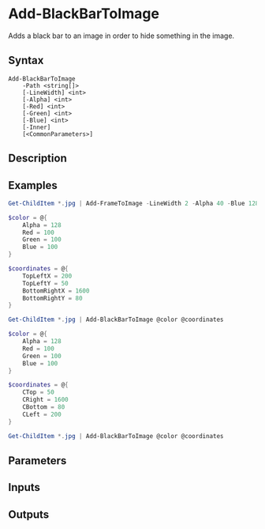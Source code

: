# Add-BlackBarToImage

Adds a black bar to an image in order to hide something in the image.

## Syntax

```
Add-BlackBarToImage
    -Path <string[]>
    [-LineWidth] <int>
    [-Alpha] <int>
    [-Red] <int>
    [-Green] <int>
    [-Blue] <int>
    [-Inner]
    [<CommonParameters>]
```

## Description

## Examples
```ps1
Get-ChildItem *.jpg | Add-FrameToImage -LineWidth 2 -Alpha 40 -Blue 128
```

```ps1
$color = @{
    Alpha = 128
    Red = 100
    Green = 100
    Blue = 100
}

$coordinates = @{
    TopLeftX = 200
    TopLeftY = 50
    BottomRightX = 1600
    BottomRightY = 80
}

Get-ChildItem *.jpg | Add-BlackBarToImage @color @coordinates
```

```ps1
$color = @{
    Alpha = 128
    Red = 100
    Green = 100
    Blue = 100
}

$coordinates = @{
    CTop = 50
    CRight = 1600
    CBottom = 80
    CLeft = 200
}

Get-ChildItem *.jpg | Add-BlackBarToImage @color @coordinates
```

## Parameters

## Inputs

## Outputs
